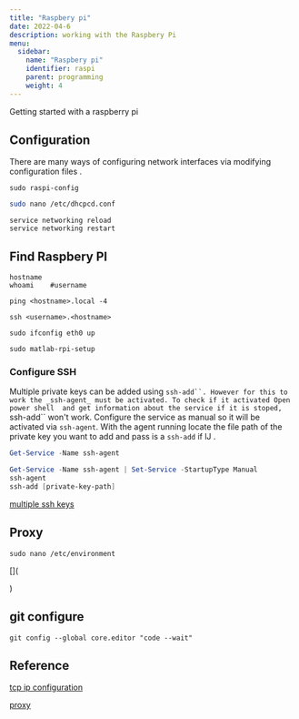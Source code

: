 ```yaml
---
title: "Raspbery pi"
date: 2022-04-6
description: working with the Raspbery Pi  
menu:
  sidebar:
    name: "Raspbery pi"
    identifier: raspi
    parent: programming
    weight: 4
---
```


Getting started with a raspberry pi

## Configuration

There are many ways of configuring network interfaces via modifying configuration files .  

```
sudo raspi-config
```

```bash
sudo nano /etc/dhcpcd.conf
```

```
service networking reload
service networking restart
```


## Find Raspbery PI

```
hostname
whoami    #username

```


```
ping <hostname>.local -4

ssh <username>.<hostname>

sudo ifconfig eth0 up

sudo matlab-rpi-setup

```

<!--
      ```
      ping jsds.local -4
      ```
-->



### Configure SSH

Multiple private keys can be added using ```ssh-add``. However for this to work the _ssh-agent_ must be activated. To check if it activated Open power shell  and get information about the service if it is stoped, ```ssh-add`` won't work. Configure the service as manual so it will be activated  via ```ssh-agent```. With the agent running locate the file path of the private key you want to add and pass is a ```ssh-add``` if lJ  . 

```Powershell
Get-Service -Name ssh-agent

Get-Service -Name ssh-agent | Set-Service -StartupType Manual
ssh-agent
ssh-add [private-key-path]

```

[multiple ssh keys](https://coderwall.com/p/7smjkq/multiple-ssh-keys-for-different-accounts-on-github-or-gitlab)
## Proxy

```
sudo nano /etc/environment
```
[](

)

## git configure
```
git config --global core.editor "code --wait"
```

## Reference

[^gitee-tcpip]: probando 

[tcp ip configuration](https://gitee.com/jikexianfeng/documentation/blob/master/configuration/tcpip/README.md) 

[^proxy-config]: 
[proxy](https://theailearner.com/2018/03/13/connecting-raspberry-pi-to-proxy-server/)


